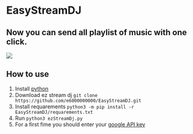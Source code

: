 # EasyStreamDJ
Now you can send all playlist of music with one click.
---
![](https://image.prntscr.com/image/9hhdgqcwTqyFymP-t1BaXA.png)

## How to use
1. Install [python](https://www.python.org/downloads/)
2. Download ez stream dj `git clone https://github.com/e6000000000/EasyStreamDJ.git`
3. Install requarements `python3 -m pip install -r EasyStreamDJ/requarements.txt`
4. Run `python3 ezStreamDj.py`
5. For a first fime you should enter your [google API key](https://developers.google.com/youtube/registering_an_application)
